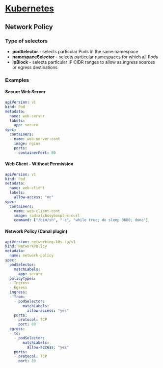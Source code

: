 
# [Kubernetes](./index)

## Network Policy

### Type of selectors

- **podSelector** - selects particular Pods in the same namespace 
- **namespaceSelector** - selects particular namespaces for which all Pods
- **ipBlock** - selects particular IP CIDR ranges to allow as ingress sources or egress destinations

### Examples

#### Secure Web Server

```yaml
apiVersion: v1
kind: Pod
metadata:
  name: web-server
  labels:
    app: secure
spec:
  containers:
  - name: web-server-cont
    image: nginx
    ports:
    - containerPort: 80
 ```

#### Web Client - Without Permission

```yaml
apiVersion: v1
kind: Pod
metadata:
  name: web-client
  labels:
    allow-access: "no"
spec:
  containers:
  - name: web-client-cont
    image: radial/busyboxplus:curl
    command: ["/bin/sh", "-c", "while true; do sleep 3600; done"]
```

#### Network Policy (Canal plugin)

```yaml
apiVersion: networking.k8s.io/v1
kind: NetworkPolicy
metadata:
  name: network-policy
spec:
  podSelector:
    matchLabels:
      app: secure
  policyTypes:
  - Ingress
  - Egress
  ingress:
  - from:
    - podSelector:
        matchLabels:
          allow-access: "yes"
    ports:
    - protocol: TCP
      port: 80
  egress:
  - to:
    - podSelector:
        matchLabels:
          allow-access: "yes"
    ports:
    - protocol: TCP
      port: 80
```
